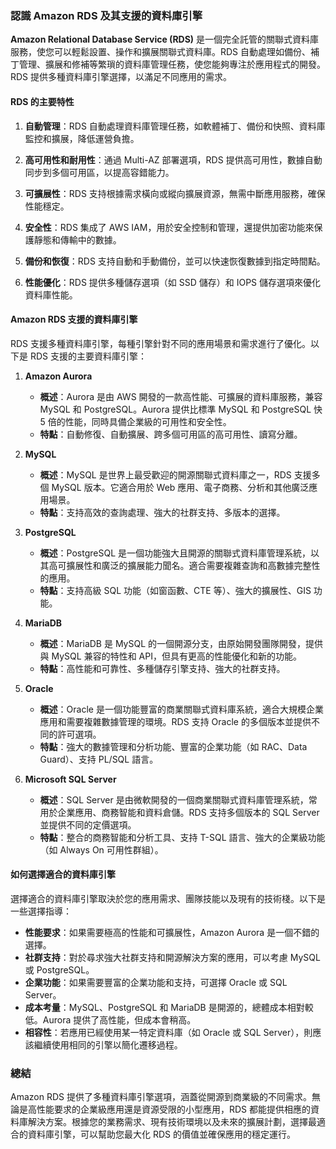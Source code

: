 ### 認識 Amazon RDS 及其支援的資料庫引擎

**Amazon Relational Database Service (RDS)** 是一個完全託管的關聯式資料庫服務，使您可以輕鬆設置、操作和擴展關聯式資料庫。RDS 自動處理如備份、補丁管理、擴展和修補等繁瑣的資料庫管理任務，使您能夠專注於應用程式的開發。RDS 提供多種資料庫引擎選擇，以滿足不同應用的需求。

#### **RDS 的主要特性**

1. **自動管理**：RDS 自動處理資料庫管理任務，如軟體補丁、備份和快照、資料庫監控和擴展，降低運營負擔。

2. **高可用性和耐用性**：通過 Multi-AZ 部署選項，RDS 提供高可用性，數據自動同步到多個可用區，以提高容錯能力。

3. **可擴展性**：RDS 支持根據需求橫向或縱向擴展資源，無需中斷應用服務，確保性能穩定。

4. **安全性**：RDS 集成了 AWS IAM，用於安全控制和管理，還提供加密功能來保護靜態和傳輸中的數據。

5. **備份和恢復**：RDS 支持自動和手動備份，並可以快速恢復數據到指定時間點。

6. **性能優化**：RDS 提供多種儲存選項（如 SSD 儲存）和 IOPS 儲存選項來優化資料庫性能。

#### **Amazon RDS 支援的資料庫引擎**

RDS 支援多種資料庫引擎，每種引擎針對不同的應用場景和需求進行了優化。以下是 RDS 支援的主要資料庫引擎：

1. **Amazon Aurora**
   - **概述**：Aurora 是由 AWS 開發的一款高性能、可擴展的資料庫服務，兼容 MySQL 和 PostgreSQL。Aurora 提供比標準 MySQL 和 PostgreSQL 快 5 倍的性能，同時具備企業級的可用性和安全性。
   - **特點**：自動修復、自動擴展、跨多個可用區的高可用性、讀寫分離。

2. **MySQL**
   - **概述**：MySQL 是世界上最受歡迎的開源關聯式資料庫之一，RDS 支援多個 MySQL 版本。它適合用於 Web 應用、電子商務、分析和其他廣泛應用場景。
   - **特點**：支持高效的查詢處理、強大的社群支持、多版本的選擇。

3. **PostgreSQL**
   - **概述**：PostgreSQL 是一個功能強大且開源的關聯式資料庫管理系統，以其高可擴展性和廣泛的擴展能力聞名。適合需要複雜查詢和高數據完整性的應用。
   - **特點**：支持高級 SQL 功能（如窗函數、CTE 等）、強大的擴展性、GIS 功能。

4. **MariaDB**
   - **概述**：MariaDB 是 MySQL 的一個開源分支，由原始開發團隊開發，提供與 MySQL 兼容的特性和 API，但具有更高的性能優化和新的功能。
   - **特點**：高性能和可靠性、多種儲存引擎支持、強大的社群支持。

5. **Oracle**
   - **概述**：Oracle 是一個功能豐富的商業關聯式資料庫系統，適合大規模企業應用和需要複雜數據管理的環境。RDS 支持 Oracle 的多個版本並提供不同的許可選項。
   - **特點**：強大的數據管理和分析功能、豐富的企業功能（如 RAC、Data Guard）、支持 PL/SQL 語言。

6. **Microsoft SQL Server**
   - **概述**：SQL Server 是由微軟開發的一個商業關聯式資料庫管理系統，常用於企業應用、商務智能和資料倉儲。RDS 支持多個版本的 SQL Server 並提供不同的定價選項。
   - **特點**：整合的商務智能和分析工具、支持 T-SQL 語言、強大的企業級功能（如 Always On 可用性群組）。

#### **如何選擇適合的資料庫引擎**

選擇適合的資料庫引擎取決於您的應用需求、團隊技能以及現有的技術棧。以下是一些選擇指導：

- **性能要求**：如果需要極高的性能和可擴展性，Amazon Aurora 是一個不錯的選擇。
- **社群支持**：對於尋求強大社群支持和開源解決方案的應用，可以考慮 MySQL 或 PostgreSQL。
- **企業功能**：如果需要豐富的企業功能和支持，可選擇 Oracle 或 SQL Server。
- **成本考量**：MySQL、PostgreSQL 和 MariaDB 是開源的，總體成本相對較低。Aurora 提供了高性能，但成本會稍高。
- **相容性**：若應用已經使用某一特定資料庫（如 Oracle 或 SQL Server），則應該繼續使用相同的引擎以簡化遷移過程。

### 總結

Amazon RDS 提供了多種資料庫引擎選項，涵蓋從開源到商業級的不同需求。無論是高性能要求的企業級應用還是資源受限的小型應用，RDS 都能提供相應的資料庫解決方案。根據您的業務需求、現有技術環境以及未來的擴展計劃，選擇最適合的資料庫引擎，可以幫助您最大化 RDS 的價值並確保應用的穩定運行。